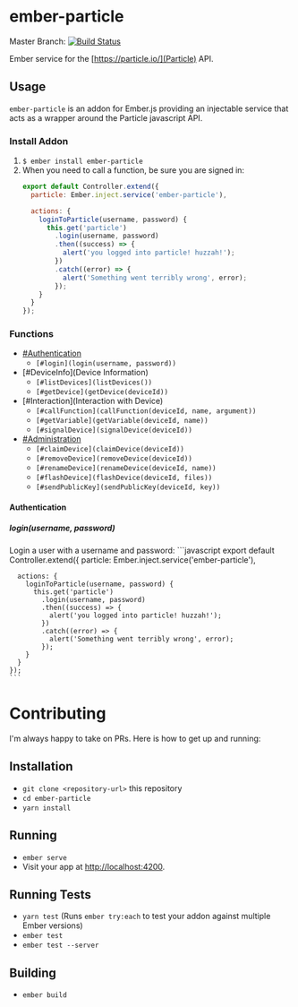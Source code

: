 # ember-particle #

Master Branch: [![Build Status](https://travis-ci.org/mileszim/ember-particle.svg?branch=master)](https://travis-ci.org/mileszim/ember-particle)

Ember service for the [https://particle.io/](Particle) API.

## Usage ##

`ember-particle` is an addon for Ember.js providing an injectable service that acts as a wrapper around the Particle javascript API.

### Install Addon ###

1. `$ ember install ember-particle`
2. When you need to call a function, be sure you are signed in:
    ```javascript
    export default Controller.extend({
      particle: Ember.inject.service('ember-particle'),

      actions: {
        loginToParticle(username, password) {
          this.get('particle')
            .login(username, password)
            .then((success) => {
              alert('you logged into particle! huzzah!');
            })
            .catch((error) => {
              alert('Something went terribly wrong', error);
            });
        }
      }
    });
    ```

### Functions ###

* [#Authentication](Authentication)
  * `[#login](login(username, password))`
* [#DeviceInfo](Device Information)
  * `[#listDevices](listDevices())`
  * `[#getDevice](getDevice(deviceId))`
* [#Interaction](Interaction with Device)
  * `[#callFunction](callFunction(deviceId, name, argument))`
  * `[#getVariable](getVariable(deviceId, name))`
  * `[#signalDevice](signalDevice(deviceId))`
* [#Administration](Administration)
  * `[#claimDevice](claimDevice(deviceId))`
  * `[#removeDevice](removeDevice(deviceId))`
  * `[#renameDevice](renameDevice(deviceId, name))`
  * `[#flashDevice](flashDevice(deviceId, files))`
  * `[#sendPublicKey](sendPublicKey(deviceId, key))`


#### Authentication ####

##### login(username, password) ####

Login a user with a username and password:
    ```javascript
    export default Controller.extend({
      particle: Ember.inject.service('ember-particle'),

      actions: {
        loginToParticle(username, password) {
          this.get('particle')
            .login(username, password)
            .then((success) => {
              alert('you logged into particle! huzzah!');
            })
            .catch((error) => {
              alert('Something went terribly wrong', error);
            });
        }
      }
    });
    ```




# Contributing #

I'm always happy to take on PRs. Here is how to get up and running:

## Installation ##

* `git clone <repository-url>` this repository
* `cd ember-particle`
* `yarn install`

## Running ##

* `ember serve`
* Visit your app at [http://localhost:4200](http://localhost:4200).

## Running Tests ##

* `yarn test` (Runs `ember try:each` to test your addon against multiple Ember versions)
* `ember test`
* `ember test --server`

## Building ##

* `ember build`
